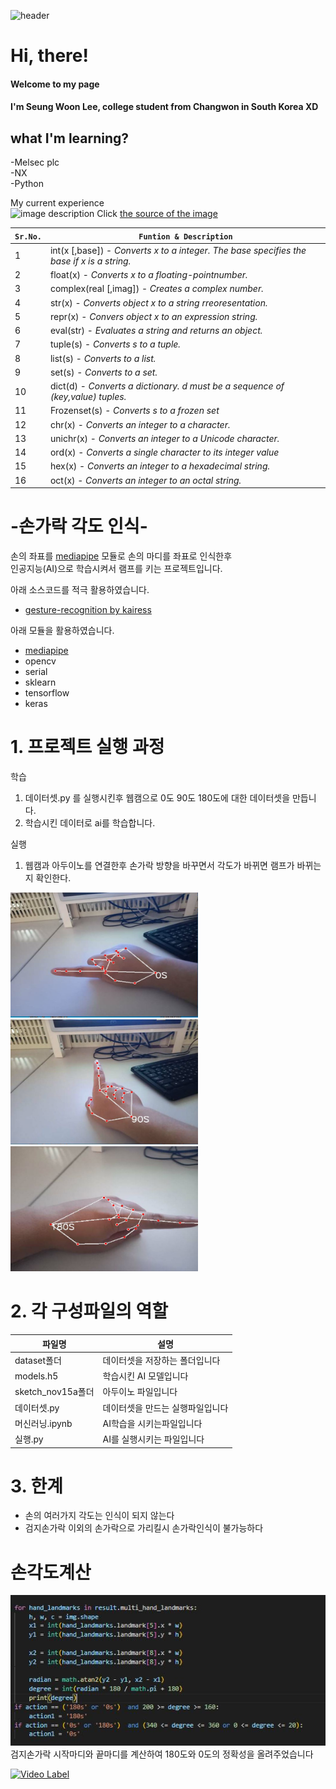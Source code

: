 ![header](https://capsule-render.vercel.app/api?type=slice&color=auto&height=300&section=header&text=My%20experience&fontSize=90)
# Hi, there!
#### Welcome to my page  
#### I'm Seung Woon Lee, college student from Changwon in South Korea XD
  
  
##  what I'm learning?
-Melsec plc  
-NX    
-Python

My current experience    
![image description](http://kldp.org/files/vi-vim-cheat-sheet-ko.png)
Click [the source of the image](https://kldp.org/node/102947)  

|`Sr.No.`|`Funtion & Description`|
|:--|--|
|1|int(x [,base]) - *Converts x to a integer. The base specifies the base if x is a string.*|
|2|float(x) - *Converts x to a floating-pointnumber.*|
|3|complex(real [,imag]) - *Creates a complex number.*|
|4|str(x) - *Converts object x to a string rreoresentation.*|
|5|repr(x) - *Convers object x to an expression string.*|
|6|eval(str) - *Evaluates a string and returns an object.*|
|7|tuple(s) - *Converts s to a tuple.*|
|8|list(s) - *Converts to a list.*|
|9|set(s) - *Converts to a set.*|
|10|dict(d) - *Converts a dictionary. d must be a sequence of (key,value) tuples.*|
|11|Frozenset(s) - *Converts s to a frozen set*|
|12|chr(x) - *Converts an integer to a character.*|
|13|unichr(x) - *Converts an integer to a Unicode character.*|
|14|ord(x) - *Converts a single character to its integer value*|
|15|hex(x) - *Converts an integer to a hexadecimal string.*|
|16|oct(x) - *Converts an integer to an octal string.*|

# -손가락 각도 인식-
   
   손의 좌표를 [mediapipe](https://google.github.io/mediapipe/) 모듈로 손의 마디를 좌표로 인식한후  
인공지능(AI)으로 학습시켜서 램프를 키는 프로젝트입니다.

아래 소스코드를 적극 활용하였습니다.

* [gesture-recognition by kairess](https://github.com/kairess/gesture-recognition)

아래 모듈을 활용하였습니다.

* [mediapipe](https://google.github.io/mediapipe)
* opencv
* serial
* sklearn
* tensorflow
* keras

# 1. 프로젝트 실행 과정

학습
1. 데이터셋.py 를 실행시킨후 웹캠으로 0도 90도 180도에 대한 데이터셋을 만듭니다.
2. 학습시킨 데이터로 ai를 학습합니다.

실행
1. 웹캠과 아두이노를 연결한후 손가락 방향을 바꾸면서 각도가 바뀌면 램프가 바뀌는지 확인한다.
<img src="https://github.com/LETAUK/AIControlE/blob/main/img/0s.JPG" width="300" height="200">
<img src="https://github.com/LETAUK/AIControlE/blob/main/img/90s.JPG" width="300" height="200">
<img src="https://github.com/LETAUK/AIControlE/blob/main/img/180s.JPG" width="300" height="200">

# 2. 각 구성파일의 역할

|파일명|설명|
|------|---|
|dataset폴더|데이터셋을 저장하는 폴더입니다|
|models.h5|학습시킨 AI 모델입니다|
|sketch_nov15a폴더|아두이노 파일입니다|
|데이터셋.py|데이터셋을 만드는 실행파일입니다|
|머신러닝.ipynb|AI학습을 시키는파일입니다|
|실행.py|AI를 실행시키는 파일입니다|

# 3. 한계

* 손의 여러가지 각도는 인식이 되지 않는다  
* 검지손가락 이외의 손가락으로 가리킬시 손가락인식이 불가능하다


# 손각도계산
![image description](https://github.com/pyapyamage/AIcontrol/blob/main/%EC%82%AC%EC%A7%842.JPG)
검지손가락 시작마디와 끝마디를 계산하여 180도와 0도의 정확성을 올려주었습니다

[![Video Label](http://img.youtube.com/vi/MV3SJdUArbw/0.jpg)](https://www.youtube.com/watch?v=MV3SJdUArbw)
